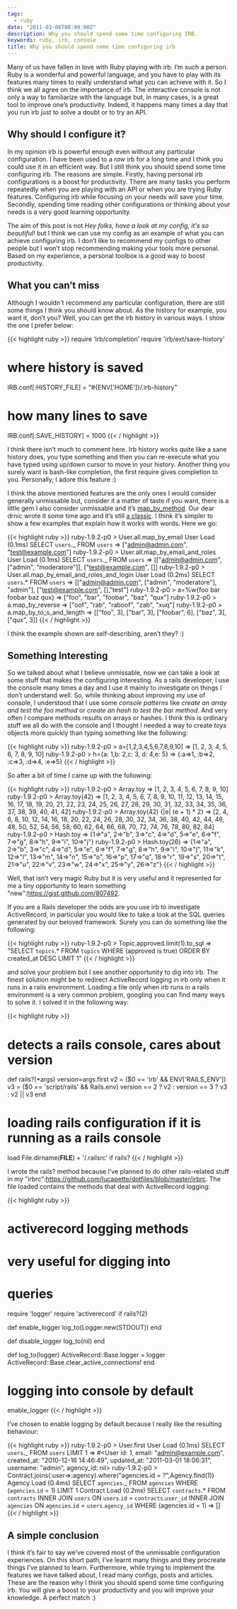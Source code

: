 ```yaml
---
tags:
  - ruby
date: "2011-03-08T00:00:00Z"
description: Why you should spend some time configuring IRB.
keywords: ruby, irb, console
title: Why you should spend some time configuring irb
---
```


Many of us have fallen in love with Ruby playing with irb. I’m such a person.
Ruby is a wonderful and powerful language, and you have to play with its
features many times to really understand what you can achieve with it. So I
think we all agree on the importance of irb. The interactive console is not
only a way to familiarize with the language but, in many cases, is a great
tool to improve one’s productivity. Indeed, it happens many times a day that
you run irb just to solve a doubt or to try an API.

## Why should I configure it?

In my opinion irb is powerful enough even without any particular
configuration. I have been used to a _raw_ irb for a long time and I think you
could use it in an efficient way. But I still think you should spend some time
configuring irb. The reasons are simple. Firstly, having personal irb
configurations is a boost for productivity. There are many tasks you perform
repeatedly when you are playing with an API or when you are trying Ruby
features. Configuring irb while focusing on your needs will save your time.
Secondly, spending time reading other configurations or thinking about your
needs is a very good learning opportunity.

The aim of this post is not _Hey folks, have a look at my config, it's so
beautiful!_ but I think we can use my config as an example of what you can
achieve configuring irb. I don’t like to recommend my configs to other people
but I won’t stop recommending making your tools more personal. Based on my
experience, a personal toolbox is a good way to boost productivity.

## What you can’t miss

Although I wouldn't recommend any particular configuration, there are still
some things I think you should know about. As the history for example, you
want it, don’t you? Well, you can get the irb history in various ways. I show
the one I prefer below:

{{< highlight ruby >}}
require ‘irb/completion’
require 'irb/ext/save-history'

# where history is saved

IRB.conf[:HISTORY_FILE] = "#{ENV['HOME']}/.irb-history"

# how many lines to save

IRB.conf[:SAVE_HISTORY] = 1000
{{< / highlight >}}

I think there isn’t much to comment here. Irb history works quite like a sane
history does, you type something and then you can re-execute what you have
typed using up/down cursor to move in your history. Another thing you surely
want is bash-like completion, the first require gives completion to you.
Personally, I adore this feature :)

I think the above mentioned features are the only ones I would consider
generally unmissable but, consider it a matter of taste if you want, there is
a little gem I also consider unmissable and it’s
[map_by_method](http://drnicutilities.rubyforge.org/). Our dear drnic wrote it
some time ago and it’s still [a
classic](http://twitter.com/#!/drnic/status/42710458326728704). I think it’s
simpler to show a few examples that explain how it works with words. Here we
go:

{{< highlight ruby >}}
ruby-1.9.2-p0 > User.all.map_by_email
User Load (0.1ms) SELECT `users`._ FROM `users`
=> ["admin@admin.com", "test@example.com"]
ruby-1.9.2-p0 > User.all.map_by_email_and_roles
User Load (0.1ms) SELECT `users`._ FROM `users`
=> [["admin@admin.com", ["admin", "moderatore"]], ["test@example.com", []]
ruby-1.9.2-p0 > User.all.map_by_email_and_roles_and_login
User Load (0.2ms) SELECT `users`.\* FROM `users`
=> [["admin@admin.com", ["admin", "moderatore"], "admin"], ["test@example.com", [],"test"]
ruby-1.9.2-p0 > a=%w{foo bar foobar baz qux}
 => ["foo", "bar", "foobar", "baz", "qux"]
ruby-1.9.2-p0 > a.map_by_reverse
 => ["oof", "rab", "raboof", "zab", "xuq"]
ruby-1.9.2-p0 > a.map_by_to_s_and_length
 => [["foo", 3], ["bar", 3], ["foobar", 6], ["baz", 3], ["qux", 3]]
{{< / highlight >}}

I think the example shown are self-describing, aren’t they? :)

## Something Interesting

So we talked about what I believe unmissable, now we can take a look at some
stuff that makes the configuring interesting. As a rails developer, I use the
console many times a day and I use it mainly to investigate on things I don’t
understand well. So, while thinking about improving my use of console, I
understood that I use some _console patterns_ like _create an array and test
the foo method_ or _create an hash to test the bar method_. And very often I
compare methods results on arrays or hashes. I think this is ordinary stuff we
all do with the console and I thought I needed a way to create _toys_ objects
more quickly than typing something like the following:

{{< highlight ruby >}}
ruby-1.9.2-p0 > a=[1,2,3,4,5,6,7,8,9,10]
=> [1, 2, 3, 4, 5, 6, 7, 8, 9, 10]
ruby-1.9.2-p0 > h={a: 1,b: 2,c: 3, d: 4,e: 5}
=> {:a=>1, :b=>2, :c=>3, :d=>4, :e=>5}
{{< / highlight >}}

So after a bit of time I came up with the following:

{{< highlight ruby >}}
ruby-1.9.2-p0 > Array.toy
=> [1, 2, 3, 4, 5, 6, 7, 8, 9, 10]
ruby-1.9.2-p0 > Array.toy(42)
=> [1, 2, 3, 4, 5, 6, 7, 8, 9, 10, 11, 12, 13, 14, 15, 16, 17, 18, 19, 20, 21, 22, 23, 24, 25, 26, 27, 28, 29, 30, 31, 32, 33, 34, 35, 36, 37, 38, 39, 40, 41, 42]
ruby-1.9.2-p0 > Array.toy(42) {|e| (e + 1) \* 2}
=> [2, 4, 6, 8, 10, 12, 14, 16, 18, 20, 22, 24, 26, 28, 30, 32, 34, 36, 38, 40, 42, 44, 46, 48, 50, 52, 54, 56, 58, 60, 62, 64, 66, 68, 70, 72, 74, 76, 78, 80, 82, 84]
ruby-1.9.2-p0 > Hash.toy
=> {1=>"a", 2=>"b", 3=>"c", 4=>"d", 5=>"e", 6=>"f", 7=>"g", 8=>"h", 9=>"i", 10=>"j"}
ruby-1.9.2-p0 > Hash.toy(26)
=> {1=>"a", 2=>"b", 3=>"c", 4=>"d", 5=>"e", 6=>"f", 7=>"g", 8=>"h", 9=>"i", 10=>"j", 11=>"k", 12=>"l", 13=>"m", 14=>"n", 15=>"o", 16=>"p", 17=>"q", 18=>"r", 19=>"s", 20=>"t", 21=>"u", 22=>"v", 23=>"w", 24=>"x", 25=>"y", 26=>"z"}
{{< / highlight >}}

Well, that isn’t very magic Ruby but it is very useful and it represented for
me a tiny opportunity to learn something "new":https://gist.github.com/807492.

If you are a Rails developer the odds are you use irb to investigate
ActiveRecord, in particular you would like to take a look at the SQL queries
generated by our beloved framework. Surely you can do something like the
following:

{{< highlight ruby >}}
ruby-1.9.2-p0 > Topic.approved.limit(1).to_sql
=> "SELECT `topics`.\* FROM `topics` WHERE (approved is true) ORDER BY created_at DESC LIMIT 1"
{{< / highlight >}}

and solve your problem but I see another opportunity to dig into irb. The
finest solution might be to redirect ActiveRecord logging in irb only when it
runs in a rails environment. Loading a file only when irb runs in a rails
environment is a very common problem, googling you can find many ways to solve
it. I solved it in the following way:

{{< highlight ruby >}}

# detects a rails console, cares about version

def rails?(\*args)
version=args.first
v2 = ($0 == 'irb' && ENV['RAILS_ENV'])
v3 = ($0 == 'script/rails' && Rails.env)
version == 2 ? v2 : version == 3 ? v3 : v2 || v3
end

# loading rails configuration if it is running as a rails console

load File.dirname(**FILE**) + '/.railsrc' if rails?
{{< / highlight >}}

I wrote the rails? method because I’ve planned to do other rails-related stuff in my "irbrc":https://github.com/lucapette/dotfiles/blob/master/irbrc. The file loaded contains the methods that deal with ActiveRecord logging:

{{< highlight ruby >}}

# activerecord logging methods

# very useful for digging into

# queries

require 'logger'
require 'activerecord' if rails?(2)

def enable_logger
log_to(Logger.new(STDOUT))
end

def disable_logger
log_to(nil)
end

def log_to(logger)
ActiveRecord::Base.logger = logger
ActiveRecord::Base.clear_active_connections!
end

# logging into console by default

enable_logger
{{< / highlight >}}

I’ve chosen to enable logging by default because I really like the resulting behaviour:

{{< highlight ruby >}}
ruby-1.9.2-p0 > User.first
User Load (0.1ms) SELECT `users`._ FROM `users` LIMIT 1
=> #<User id: 1, email: "admin@example.com", created_at: "2010-12-16 14:46:49", updated_at: "2011-03-01 18:06:31", username: "admin", agency_id: nil>
ruby-1.9.2-p0 > Contract.joins(:user=>:agency).where("agencies.id = ?",Agency.find(1))
Agency Load (0.4ms) SELECT `agencies`._ FROM `agencies` WHERE (`agencies`.`id` = 1) LIMIT 1
Contract Load (0.2ms) SELECT `contracts`.\* FROM `contracts` INNER JOIN `users` ON `users`.`id` = `contracts`.`user_id` INNER JOIN `agencies` ON `agencies`.`id` = `users`.`agency_id` WHERE (agencies.id = 1)
=> []
{{< / highlight >}}

## A simple conclusion

I think it’s fair to say we’ve covered most of the unmissable configuration
experiences. On this short path, I’ve learnt many things and they procreate
things I’ve planned to learn. Furthermore, while trying to implement the
features we have talked about, I read many configs, posts and articles. These
are the reason why I think you should spend some time configuring irb. You
will give a boost to your productivity and you will improve your knowledge. A
perfect match :)
